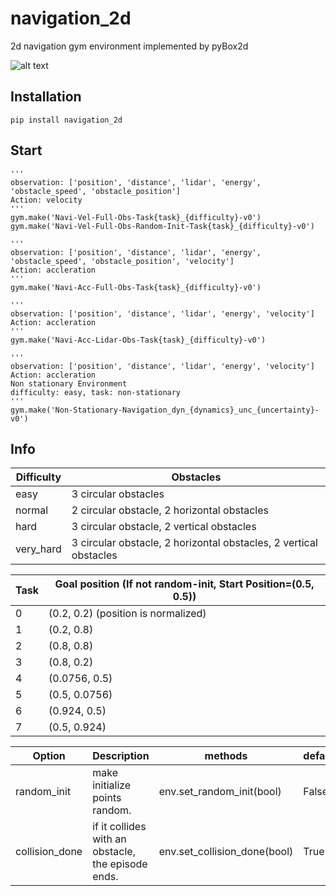 # navigation_2d
2d navigation gym environment implemented by pyBox2d 

![alt text](./images/display.png?raw=true)

## Installation
~~~~
pip install navigation_2d
~~~~


## Start
~~~~
'''
observation: ['position', 'distance', 'lidar', 'energy', 'obstacle_speed', 'obstacle_position']
Action: velocity
'''
gym.make('Navi-Vel-Full-Obs-Task{task}_{difficulty}-v0')
gym.make('Navi-Vel-Full-Obs-Random-Init-Task{task}_{difficulty}-v0')
~~~~

~~~~
'''
observation: ['position', 'distance', 'lidar', 'energy', 'obstacle_speed', 'obstacle_position', 'velocity']
Action: accleration
'''
gym.make('Navi-Acc-Full-Obs-Task{task}_{difficulty}-v0')
~~~~

~~~~
'''
observation: ['position', 'distance', 'lidar', 'energy', 'velocity']
Action: accleration
'''
gym.make('Navi-Acc-Lidar-Obs-Task{task}_{difficulty}-v0')
~~~~

~~~~
'''
observation: ['position', 'distance', 'lidar', 'energy', 'velocity']
Action: accleration
Non stationary Environment
difficulty: easy, task: non-stationary
'''
gym.make('Non-Stationary-Navigation_dyn_{dynamics}_unc_{uncertainty}-v0')
~~~~

## Info
|Difficulty|Obstacles|
|------|------|
|easy|3 circular obstacles|
|normal|2 circular obstacle, 2 horizontal obstacles|
|hard|3 circular obstacle, 2 vertical obstacles|
|very_hard|3 circular obstacle, 2 horizontal obstacles, 2 vertical obstacles|

|Task|Goal position (If not random-init, Start Position=(0.5, 0.5))|
|-----|-----|
|0|(0.2, 0.2) (position is normalized)|
|1|(0.2, 0.8)|
|2|(0.8, 0.8)|
|3|(0.8, 0.2)|
|4|(0.0756, 0.5)|
|5|(0.5, 0.0756)|
|6|(0.924, 0.5)|
|7|(0.5, 0.924)|

|Option|Description|methods|default|
|-----|-----|-----|-----|
|random_init|make initialize points random.|env.set_random_init(bool)|False|
|collision_done|if it collides with an obstacle, the episode ends.|env.set_collision_done(bool)|True|